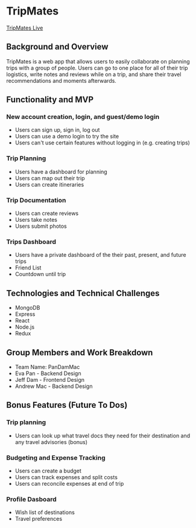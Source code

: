 # TripMates

[TripMates Live](https://tripmates-aa.herokuapp.com/)

## Background and Overview

TripMates is a web app that allows users to easily collaborate on planning trips with a group of people. Users can go to one place for all of their trip logistics, write notes and reviews while on a trip, and share their travel recommendations and moments afterwards.

## Functionality and MVP

### New account creation, login, and guest/demo login

* Users can sign up, sign in, log out
* Users can use a demo login to try the site
* Users can't use certain features without logging in (e.g. creating trips)

### Trip Planning

* Users have a dashboard for planning
* Users can map out their trip
* Users can create itineraries

### Trip Documentation

* Users can create reviews
* Users take notes
* Users submit photos

### Trips Dashboard

* Users have a private dashboard of the their past, present, and future trips 
* Friend List
* Countdown until trip

## Technologies and Technical Challenges

* MongoDB
* Express
* React
* Node.js
* Redux

## Group Members and Work Breakdown

* Team Name: PanDamMac
* Eva Pan - Backend Design
* Jeff Dam - Frontend Design
* Andrew Mac - Backend Design

## Bonus Features (Future To Dos)

### Trip planning

* Users can look up what travel docs they need for their destination and any travel advisories (bonus)

### Budgeting and Expense Tracking

* Users can create a budget
* Users can track expenses and split costs
* Users can reconcile expenses at end of trip

### Profile Dasboard

* Wish list of destinations
* Travel preferences
